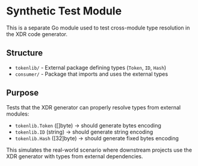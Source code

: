 # Synthetic Test Module

This is a separate Go module used to test cross-module type resolution in the XDR code generator.

## Structure

- `tokenlib/` - External package defining types (`Token`, `ID`, `Hash`)  
- `consumer/` - Package that imports and uses the external types

## Purpose

Tests that the XDR generator can properly resolve types from external modules:

- `tokenlib.Token` ([]byte) → should generate bytes encoding
- `tokenlib.ID` (string) → should generate string encoding  
- `tokenlib.Hash` ([32]byte) → should generate fixed bytes encoding

This simulates the real-world scenario where downstream projects use the XDR generator with types from external dependencies.